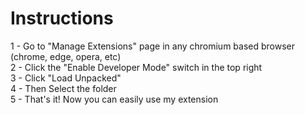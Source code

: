 # Instructions
1 - Go to "Manage Extensions" page in any chromium based browser (chrome, edge, opera, etc) <br>
2 - Click the "Enable Developer Mode" switch in the top right <br>
3 - Click "Load Unpacked" <br>
4 - Then Select the folder <br>
5 - That's it! Now you can easily use my extension <br>
